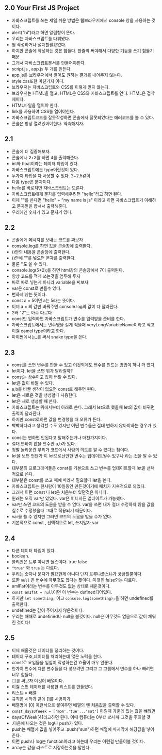 ## 2.0 Your First JS Project
- 자바스크립트를 쓰는 제일 쉬운 방법은 웹브라우저에서 console 창을 사용하는 것이다.
- alert("hi")라고 하면 알림창이 뜬다.
- 우리는 자바스크립트를 다뤄봤다.
- 뭘 작성하거나 설치할필요없다.
- 하지만 콘솔에 작성하는 것은 힘들다. 한줄씩 써야해서 다양한 기능을 쓰기 힘들기 때문
- 그래서 자바스크립트문서를 만들어야한다.
- script.js , app.js 두 개를 만든다.
- app.js를 브라우저에서 열어도 원하는 결과를 내어주지 않는다.
- style.css또한 마찬가지 이다.
- 브라우저는 자바스크립트와 CSS를 이렇게 열지 않는다.
- 브라우저는 HTML을 열고, HTML은 CSS와 자바스크립트를 연다. HTML은 접착제이다.
- HTML파일을 열어야 한다.
- link를 사용하여 CSS를 열어야한다.
- 자바스크립트코드를 잘못작성하면 콘솔에서 잘못되었다는 에러코드를 볼 수 있다.
- 콘솔은 항상 열려있어야한다. 익숙해지자.

## 2.1
- 콘솔에 더 집중해보자. 
- 콘솔에서 2+2를 하면 4를 출력해준다.
- int와 float이라는 데이터 타입이 있다.
- 자바스크립트에는 type이란것이 있다.
- 두가지 타입을 다 사용할 수 있다. 2+2.5같이
- 다음 type은 문자이다.
- hello를 바로치면 자바스크립트는 모른다.
- 자바스크립트에게 문자를 입력해주려면 "hello"라고 하면 된다.
- 이제 ""를 쓴다면 "hello" + "my name is js" 이라고 하면 자바스크립트가 이해하고 문자열을 합쳐서 출력해준다.
- 우리에겐 숫자가 있고 문자가 있다.

## 2.2
- 콘솔에게 메시지를 보내는 코드를 짜보자
- console.log를 하면 값을 콘솔창에 출력한다.
- ()안의 내용을 콘솔창에 출력한다.
- ()안에 ""를 넣으면 문자를 출력한다. 
- 물론 ''도 쓸 수 있다.
- console.log(5+2);를 하면 html창의 콘솔창에서 7이 출력된다. 
- 항상 코드를 적게 쓰는것을 염두해 두자
- 따로 따로 넣는게 아니라 variable을 써보자
- var은 const로 만들수 있다. 
- 변하지 않는 뜻이다.
- const a = 5이면 a는 5라는 뜻이다.
- 이제 a = 의 값만 바꿔주면 console.log의 값이 다 달라진다.
- 2와 "2"는 아주 다르다
- const만 입력하면 자바스크립트가 변수를 입력받을 준비를 한다.
- 자바스크립트에서는 변수명을 길게 적을때 veryLongVariableName이라고 적고 이걸 camel type이라고 한다. 
- 파이썬에서는_를 써서 snake type을 쓴다.

## 2.3
- const를 쓰면 변수를 만들 수 있고 이것외에도 변수를 만드는 방법이 하나 더 있다.
- let이다. let을 쓰면 뭐가 달라질까?
- const는 상수이고 값이 변할 수 없다.
- let은 값이 바뀔 수 있다.
- a,b를 바꿀 생각이 없으면 const로 해주면 된다.
- let은 새로운 것을 생성할때 사용한다.
- let은 새로 생성할 때 쓴다.
- 자바스크립트는 위에서부터 아래로 쓴다. 그래서 let으로 했을때 let의 값이 바뀌면 출력이 달라진다.
- 하지만 const로하면 값을 변경했을 때 오류가 뜬다.
- 빡빡하다라고 생각할 수도 있지만 어떤 변수들은 절대 변하지 않아야하는 경우가 있다.
- const는 변하면 안된다고 말해주는거나 마찬가지이다.
- 절대 변하지 않을 변수인 a,b가 있다.
- 정말 놀라운건 우리가 코드에서 사람의 의도를 알 수 있다는 점이다.
- let을 보면 언젠가 이 let으로선언한 변수는 업데이트될수 있구나 라는 것을 알 수 있다.
- 대부분의 프로그래머들은 const를 기본으로 쓰고 변수를 업데이트할때 let을 선택적으로 쓴다.
- 대부분은 const를 쓰고 때에 따라서 필요할때 let을 쓴다.
- 자바스크립트는 한사람이 10일동안 만든것이기에 패치가 지속적으로 되었다.
- 그래서 이런 const 나 let은 처음부터 있던것은 아니다.
- 원래는 오직 var만 있었다. var은 어디서든 업데이트가 가능했다. 
- var만 쓰면 코드의 도움을 받을 수 없다. var을 쓰면 내가 절대 수정하지 않을 값을 실수로 수정했을때 그대로 적용되기 때문이다.
- var을 쓸 수 있지만 그러면 코드의 도움을 받을 수가 없다.
- 기본적으로 const , 선택적으로 let, 쓰지말자 var

## 2.4
- 다른 데이터 타입이 있다.
- boolean.
- 불리언은 트루 아니면 폴스이다. true false
- `"true"` 와 `true` 는 다르다. 
- 우리는 숫자나 문자가 필요한게 아니다 단지 트루냐폴스냐가 궁금할뿐이다.
- 또한 `null` 은 변수에 아무것도 없다는 뜻이다. 이것은 false와는 다르다.
- amIFat이라는 변수를 아무것도 없는 상태로 채운것이다.
- `const amIfat = null`이면 이 변수는 defined되어있다.
- 하지만 `let something;` 이고 `console.log(something);`을 하면 undefined를 출력한다.
- undefined는 값이 주어지지 않은것이다.
- 우리는 때때로 undefined나 null을 볼것이다. null은 아무것도 없음으로 값이 채워진 것이다!

## 2.5
- 이제 배울것은 데이터를 정리하는 것이다.
- 데이터 구조,데이터를 처리하는데 많은 노력을 한다.
- const로 요일들을 일일이 작성하는건 효율이 매우 안좋다.
- 한가지 변수에 다른 변수들을 다 넣으려면 그리고 그 그룹에서 변수를 하나 빼려면 너무 힘들다.
- `[]`를 써보자 이것이 배열이다.
- 이걸 스면 데이터를 사용한 리스트를 만들었다.
- 리스트 = 배열
- 규칙은 시작과 끝에 []를 사용하기.
- 배열명에 [0] 이런식으로 붙여주면 배열의 맨 처음값을 출력할 수 있다.
- `const daysOfWeek = ['mon','tue'...'sat']` 이럴때 가운데 있는 값을 뺴려면
- daysOfWeek[4]라고하면 된다. 이때 컴퓨터는 0부터 쓰니까 그것을 주의할 것
- .다음에 나오는 것은 log나 push가 있다.
- push는 배열에 값을 넣어주고 .push("sun")하면 배열에 마지막에 해당값을 넣어준다.
- 이런 push나 log는 function이라고 하는데 우리는 이런걸 만들어볼 것이다.
- array는 값을 리스트로 저장하는것을 말한다.
